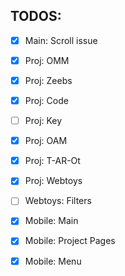 ## TODOS: 
- [x] Main: Scroll issue
- [x] Proj: OMM
- [x] Proj: Zeebs
- [x] Proj: Code
- [ ] Proj: Key
- [x] Proj: OAM
- [x] Proj: T-AR-Ot
- [x] Proj: Webtoys 
- [ ] Webtoys: Filters
- [x] Mobile: Main
- [x] Mobile: Project Pages
- [x] Mobile: Menu

